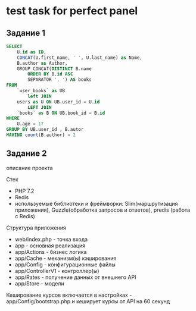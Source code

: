 # test task for perfect panel

## Задание 1
``` sql
SELECT 
    U.id as ID,
    CONCAT(U.first_name, ' ', U.last_name) as Name,
    B.author as Author,
    GROUP_CONCAT(DISTINCT B.name
        ORDER BY B.id ASC
        SEPARATOR ', ') AS books
FROM
    `user_books` as UB
        left JOIN
    users as U ON UB.user_id = U.id
        LEFT JOIN
    `books` as B ON UB.book_id = B.id
WHERE
    U.age = 17
GROUP BY UB.user_id , B.autor
HAVING count(B.author) = 2
```

## Задание 2

описание проекта

Стек
 - PHP 7.2
 - Redis
 - используемые библиотеки и фреймворки: Slim(маршрутизация приложения), Guzzle(обработка запросов и ответов), predis (работа c Redis)
 
 Структура приложения
  - web/index.php - точка входа
  - app - основная реализация
  - app/Actions - бизнес логика
  - app/Cache - механизм(ы) кэширования
  - app/Config - конфигурационные файлы
  - app/ControllerV1 - контроллер(ы)
  - app/Rates - получение данных от внешнего API
  - app/Store - модели

Кеширование курсов включается в настройках - app/Config/bootstrap.php и кеширует курсы от API на 60 секунд

